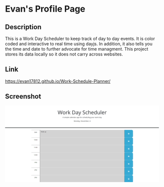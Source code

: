 # Evan's Profile Page

## Description

This is a Work Day Scheduler to keep track of day to day events. It is color coded and interactive to real time using dayjs. In addition, it also tells you the time and date to further advocate for time managment. This project stores its data locally so it does not carry across websites.

## Link
 https://evan17812.github.io/Work-Schedule-Planner/

## Screenshot
![Alt text](Screenshot.png)